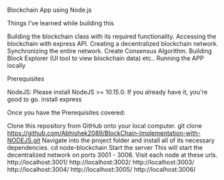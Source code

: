 Blockchain App using Node.js

 Things I've learned while building this

 Building the blockchain class with its required functionality.
 Accessing the blockchain with express API.
 Creating a decentralized blockchain network.
 Synchronizing the entire network.
 Create Consensus Algorithm.
 Building Block Explorer (UI tool to view blockchain data) etc..
 Running the APP locally

 Prerequisites

 NodeJS: Please install NodeJS >= 10.15.0. If you already have it, you're good to go.
 install express

 Once you have the Prerequisites covered:

 Clone this repository from GitHub onto your local computer.
 git clone https://github.com/Abhishek2089/BlockChain-Implementation-with-NODEJS.git
 Navigate into the project folder and install all of its necessary dependencies.
 cd node-blockchain
 Start the server
 This will start the decentralized network on ports 3001 - 3006. Visit each node at these urls.
 http://localhost:3001/
 http://localhost:3002/
 http://localhost:3003/
 http://localhost:3004/
 http://localhost:3005/
 http://localhost:3006/
